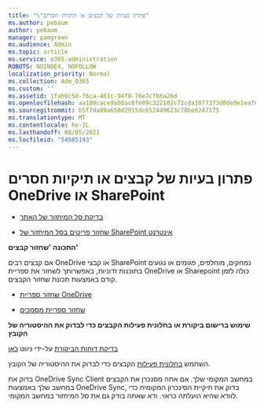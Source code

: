 ```yaml
---
title: "\"פתרון בעיות של קבצים או תיקיות חסרים"
ms.author: pebaum
author: pebaum
manager: pamgreen
ms.audience: Admin
ms.topic: article
ms.service: o365-administration
ROBOTS: NOINDEX, NOFOLLOW
localization_priority: Normal
ms.collection: Adm_O365
ms.custom: ''
ms.assetid: 1fab9c5d-f6ca-461c-94f0-76e7cfb8a26d
ms.openlocfilehash: aa109cace9ab0ac0fe09c322102c72cda1077373d0de0e1eaf0394ebf11a56e5
ms.sourcegitcommit: b5f7da89a650d2915dc652449623c78be6247175
ms.translationtype: MT
ms.contentlocale: he-IL
ms.lasthandoff: 08/05/2021
ms.locfileid: "54085193"
---
```

# <a name="troubleshooting-missing-files-or-folders-in-onedrive-or-sharepoint"></a>פתרון בעיות של קבצים או תיקיות חסרים OneDrive או SharePoint

- [בדיקת סל המיחזור של האתר](https://support.microsoft.com/office/restore-items-in-the-recycle-bin-that-were-deleted-from-sharepoint-or-teams-6df466b6-55f2-4898-8d6e-c0dff851a0be)

- [שחזור פריטים בסל המיחזור של SharePoint אינטרנט](https://support.office.com/article/Restore-deleted-files-or-folders-in-OneDrive-949ada80-0026-4db3-a953-c99083e6a84f)



**התכונה 'שחזור קבצים'**

אם קבצים רבים OneDrive או קבצי SharePoint נמחקים, מוחלפים, פגומים או נגועים בתוכנות זדוניות, באפשרותך לשחזר את ספריית OneDrive או Sharepoint כולה לזמן קודם באמצעות תכונת שחזור הקבצים.

- [שחזור ספריית OneDrive](https://support.office.com/article/restore-your-onedrive-fa231298-759d-41cf-bcd0-25ac53eb8a15)

- [שחזור ספריית מסמכים](https://support.office.com/article/restore-a-document-library-317791c3-8bd0-4dfd-8254-3ca90883d39a)

**שימוש ברישום ביקורת או בחלונית פעילות הקבצים כדי לבדוק את ההיסטוריה של הקובץ**

[בדיקת דוחות הביקורת](https://docs.microsoft.com/microsoft-365/compliance/search-the-audit-log-in-security-and-compliance) </a> על-ידי ניווט [כאן](https://protection.office.com/#/unifiedauditlog)

השתמש [בחלונית פעילות](https://support.office.com/article/File-activity-in-a-document-library-6105ecda-1dd0-4f6f-9542-102bf5c0ffe0) הקבצים כדי לבדוק את ההיסטוריה של הקובץ.

בדוק את OneDrive Sync Client במחשב המקומי שלך.  אם אתה מסנכרן את הקבצים במחשב שלך באמצעות OneDrive Sync, בדוק את תיקיית הסינכרון המקומית כדי לוודא שהיא הועלתה כראוי. ודא שאתה בודק גם את סל המיחזור במחשב המקומי.



